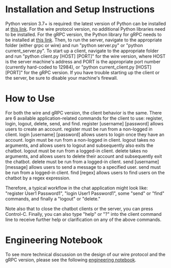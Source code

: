 # Installation and Setup Instructions
Python version 3.7+ is required: the latest version of Python can be installed at [this link](https://www.python.org/downloads/).
For the wire protocol version, no additional Python libraries need to be installed. For the gRPC version, the Python library for gRPC needs to be installed at [this link](https://grpc.io/docs/languages/python/quickstart/).
Then, to run the server, navigate to the appropriate folder (either grpc or wire) and run "python server.py" or "python current_server.py". To start up a client, navigate to the appropriate folder and run "python client.py [HOST] [PORT]" for the wire version, where HOST is the server machine's address and PORT is the appropriate port number (currently hard-coded to 12984), or "python current_client.py [HOST] [PORT]" for the gRPC version. 
If you have trouble starting up the client or the server, be sure to disable your machine's firewall.

# How to Use
For both the wire and gRPC version, the client behavior is the same. There are 6 available application-related commands for the client to use: register, login, logout, delete, send, and find. 
register [username] [password] allows users to create an account. register must be run from a non-logged in client.
login [username] [password] allows users to login once they have an account. login must be run from a non-logged in client.
logout takes no arguments, and allows users to logout and subsequently also exits the chatbot. logout must be run from a logged-in client.
delete takes no arguments, and allows users to delete their account and subsequently exit the chatbot. delete must be run from a logged-in client.
send [username] [message] allows users to send a message to a specified user. send must be run from a logged-in client.
find [regex] allows users to find users on the chatbot by a regex expression.

Therefore, a typical workflow in the chat application might look like: "register User1 Password1", "login User1 Password1", some "send" or "find" commands, and finally a "logout" or "delete."

Note also that to close the chatbot clients or the server, you can press Control-C. Finally, you can also type "help" or "?" into the client command line to receive further help or clarification on any of the above commands. 

# Engineering Notebook
To see more technical discussion on the design of our wire protocol and the gRPC version, please see the following [engineering notebook](https://docs.google.com/document/d/1_woX4jMeICmyr4oACuNrLt2HmFSQO7RKk35GuqDuTLs/edit?usp=sharing).

